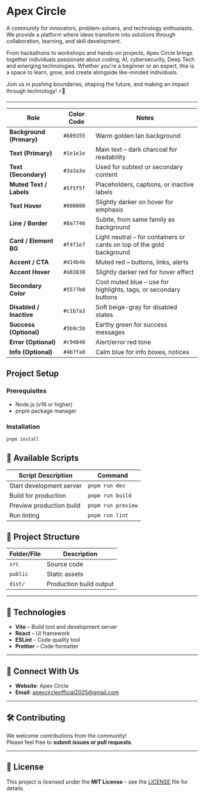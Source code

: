 # Apex Circle

A community for innovators, problem-solvers, and technology enthusiasts. We provide a platform where ideas transform into solutions through collaboration, learning, and skill development.

From hackathons to workshops and hands-on projects, Apex Circle brings together individuals passionate about coding, AI, cybersecurity, Deep Tech and emerging technologies. Whether you're a beginner or an expert, this is a space to learn, grow, and create alongside like-minded individuals.

Join us in pushing boundaries, shaping the future, and making an impact through technology! ⚡🚀

---

| **Role**                 | **Color Code** | **Notes**                                                             |
| ------------------------ | -------------- | --------------------------------------------------------------------- |
| **Background (Primary)** | `#b09355`      | Warm golden tan background                                            |
| **Text (Primary)**       | `#1e1e1e`      | Main text – dark charcoal for readability                             |
| **Text (Secondary)**     | `#3a3a3a`      | Used for subtext or secondary content                                 |
| **Muted Text / Labels**  | `#5f5f5f`      | Placeholders, captions, or inactive labels                            |
| **Text Hover**           | `#000000`      | Slightly darker on hover for emphasis                                 |
| **Line / Border**        | `#8a7746`      | Subtle, from same family as background                                |
| **Card / Element BG**    | `#f4f1e7`      | Light neutral – for containers or cards on top of the gold background |
| **Accent / CTA**         | `#d14b4b`      | Muted red – buttons, links, alerts                                    |
| **Accent Hover**         | `#a83838`      | Slightly darker red for hover effect                                  |
| **Secondary Color**      | `#5577b0`      | Cool muted blue – use for highlights, tags, or secondary buttons      |
| **Disabled / Inactive**  | `#c1b7a3`      | Soft beige-gray for disabled states                                   |
| **Success (Optional)**   | `#5b9c5b`      | Earthy green for success messages                                     |
| **Error (Optional)**     | `#c94848`      | Alert/error red tone                                                  |
| **Info (Optional)**      | `#4b7fa8`      | Calm blue for info boxes, notices                                     |

## Project Setup

### Prerequisites

- Node.js (v16 or higher)
- pnpm package manager

### Installation

```bash
pnpm install
```

## 📜 Available Scripts

| Script Description       | Command            |
| ------------------------ | ------------------ |
| Start development server | `pnpm run dev`     |
| Build for production     | `pnpm run build`   |
| Preview production build | `pnpm run preview` |
| Run linting              | `pnpm run lint`    |

## 📁 Project Structure

| Folder/File | Description             |
| ----------- | ----------------------- |
| `src`       | Source code             |
| `public`    | Static assets           |
| `dist/`     | Production build output |

---

## 🧰 Technologies

- **Vite** – Build tool and development server
- **React** – UI framework
- **ESLint** – Code quality tool
- **Prettier** – Code formatter

---

## 🤝 Connect With Us

- **Website**: Apex Circle
- **Email**: [apexcircleofficial2025@gmail.com](mailto:apexcircleofficial2025@gmail.com)

---

## 🛠️ Contributing

We welcome contributions from the community!  
Please feel free to **submit issues or pull requests**.

---

## 📄 License

This project is licensed under the **MIT License** – see the [LICENSE](./LICENSE) file for details.
